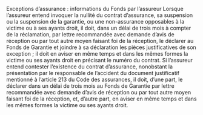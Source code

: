 Exceptions d’assurance : informations du Fonds par l’assureur
Lorsque l’assureur entend invoquer la nullité du contrat d’assurance, sa suspension ou la suspension de la garantie, ou une non-assurance opposables à la victime ou à ses ayants droit, il doit, dans un délai de trois mois à compter de la réclamation, par lettre recommandée avec demande d’avis de réception ou par tout autre moyen faisant foi de la réception, le déclarer au Fonds de Garantie et joindre à sa déclaration les pièces justificatives de son exception ; il doit en aviser en même temps et dans les mêmes formes la victime ou ses ayants droit en précisant le numéro du contrat.
Si l’assureur entend contester l’existence du contrat d’assurance, nonobstant la présentation par le responsable de l’accident du document justificatif mentionné à l’article 213 du Code des assurances, il doit, d’une part, le déclarer dans un délai de trois mois au Fonds de Garantie par lettre recommandée avec demande d’avis de réception ou par tout autre moyen faisant foi de la réception, et, d’autre part, en aviser en même temps et dans les mêmes formes la victime ou ses ayants droit.